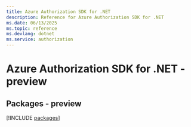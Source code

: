 ```yaml
---
title: Azure Authorization SDK for .NET
description: Reference for Azure Authorization SDK for .NET
ms.date: 06/13/2025
ms.topic: reference
ms.devlang: dotnet
ms.service: authorization
---
```

# Azure Authorization SDK for .NET - preview
## Packages - preview
[!INCLUDE [packages](authorization-index.md)]